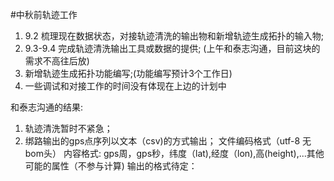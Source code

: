 
#中秋前轨迹工作
1. 9.2 梳理现在数据状态，对接轨迹清洗的输出物和新增轨迹生成拓扑的输入物;  
2. 9.3-9.4 完成轨迹清洗输出工具或数据的提供;  (上午和泰志沟通，目前这块的需求不高往后放)
3. 新增轨迹生成拓扑功能编写;(功能编写预计3个工作日) 
4. 一些调试和对接工作的时间没有体现在上边的计划中  

和泰志沟通的结果:
1. 轨迹清洗暂时不紧急；
2. 绑路输出的gps点序列以文本（csv)的方式输出；
    文件编码格式（utf-8 无bom头）
    内容格式: gps周，gps秒，纬度（lat),经度（lon),高(height),...其他可能的属性（不参与计算)
    输出的格式待定：
